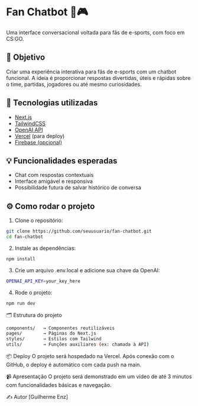 # Fan Chatbot 🤖🎮

Uma interface conversacional voltada para fãs de e-sports, com foco em CS:GO.

## 🚀 Objetivo

Criar uma experiência interativa para fãs de e-sports com um chatbot funcional. A ideia é proporcionar respostas divertidas, úteis e rápidas sobre o time, partidas, jogadores ou até mesmo curiosidades.

## 🧰 Tecnologias utilizadas

- [Next.js](https://nextjs.org/)
- [TailwindCSS](https://tailwindcss.com/)
- [OpenAI API](https://platform.openai.com/)
- [Vercel](https://vercel.com/) (para deploy)
- [Firebase (opcional)](https://firebase.google.com/)

## 💡 Funcionalidades esperadas

- Chat com respostas contextuais
- Interface amigável e responsiva
- Possibilidade futura de salvar histórico de conversa

## ⚙️ Como rodar o projeto

1. Clone o repositório:

```bash
git clone https://github.com/seuusuario/fan-chatbot.git
cd fan-chatbot
```

2. Instale as dependências:
```bash
npm install
```

3. Crie um arquivo .env.local e adicione sua chave da OpenAI:
```bash
OPENAI_API_KEY=your_key_here
```

4. Rode o projeto:
```bash
npm run dev
```

🗂️ Estrutura do projeto
```bash
components/   → Componentes reutilizáveis
pages/        → Páginas do Next.js
styles/       → Estilos com Tailwind
utils/        → Funções auxiliares (ex: chamada à API)
```
📦 Deploy
O projeto será hospedado na Vercel. Após conexão com o GitHub, o deploy é automático com cada push na main.

📹 Apresentação
O projeto será demonstrado em um vídeo de até 3 minutos com funcionalidades básicas e navegação.

✍️ Autor
[Guilherme Enz]
